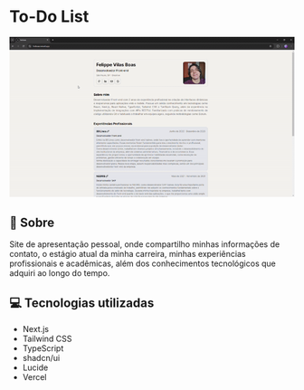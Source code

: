 <h1>
   To-Do List
</h1>

<img src="public/preview.gif">

## 🧾 Sobre

Site de apresentação pessoal, onde compartilho minhas informações de contato, o estágio atual da minha carreira, minhas experiências profissionais e acadêmicas, além dos conhecimentos tecnológicos que adquiri ao longo do tempo.

## 💻 Tecnologias utilizadas

- Next.js
- Tailwind CSS
- TypeScript
- shadcn/ui
- Lucide
- Vercel
